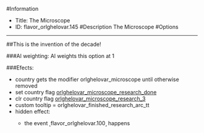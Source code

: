 #Information
 - Title: The Microscope
 - ID: flavor_orlghelovar.145
#Description
The Microscope
#Options

___
##This is the invention of the decade!

###AI weighting:
AI weights this option at 1


###Efects:<ul><li>country gets the modifier orlghelovar_microscope until otherwise removed</li><li>set country flag [orlghelovar_microscope_research_done](../flags/orlghelovar_microscope_research_done.md)</li><li>clr country flag [orlghelovar_microscope_research_3](../flags/orlghelovar_microscope_research_3.md)</li><li>custom tooltip = orlghelovar_finished_research_arc_tt</li><li>hidden effect:</li><ul><li>the event ˻flavor_orlghelovar.100˼ happens</li></ul></ul>
